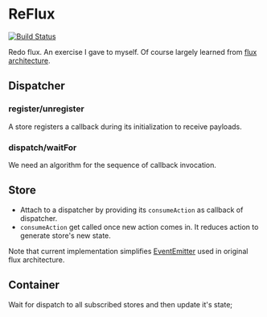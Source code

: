 # ReFlux
[![Build Status](https://travis-ci.com/wendyyuchensun/reflux.svg?branch=master)](https://travis-ci.com/wendyyuchensun/reflux)

Redo flux. An exercise I gave to myself.
Of course largely learned from [flux architecture](https://github.com/facebook/flux).

## Dispatcher

### register/unregister

A store registers a callback during its initialization to receive payloads.

### dispatch/waitFor

We need an algorithm for the sequence of callback invocation.

## Store

- Attach to a dispatcher by providing its `consumeAction` as callback of dispatcher.
- `consumeAction` get called once new action comes in. It reduces action to generate store's new state.

Note that current implementation simplifies [EventEmitter](https://github.com/facebook/emitter) used in original flux architecture.

## Container

Wait for dispatch to all subscribed stores and then update it's state;
